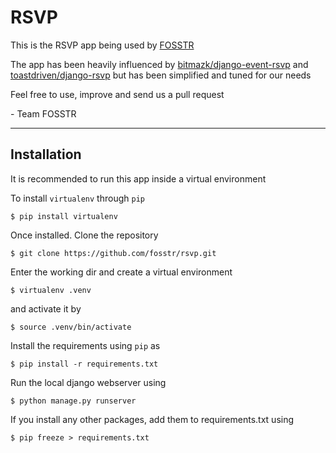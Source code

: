 # RSVP

This is the RSVP app being used by [FOSSTR](http://fosstr.org/)

The app has been heavily influenced by [bitmazk/django-event-rsvp](https://github.com/bitmazk/django-event-rsvp) and [toastdriven/django-rsvp](https://github.com/toastdriven/django-rsvp) but has been simplified and tuned for our needs

Feel free to use, improve and send us a pull request

\- Team FOSSTR

-------------
Installation
-------------

It is recommended to run this app inside a virtual environment

To install `virtualenv` through `pip`

`$ pip install virtualenv`


Once installed. Clone the repository

`$ git clone https://github.com/fosstr/rsvp.git`

Enter the working dir and create a virtual environment

`$ virtualenv .venv`

and activate it by

`$ source .venv/bin/activate`

Install the requirements using `pip` as 

`$ pip install -r requirements.txt`

Run the local django webserver using 

`$ python manage.py runserver`

If you install any other packages, add them to requirements.txt using 

`$ pip freeze > requirements.txt`

